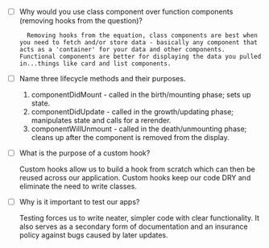 - [ ] Why would you use class component over function components (removing hooks from the question)?
       
        Removing hooks from the equation, class components are best when you need to fetch and/or store data - basically any component that acts as a 'container' for your data and other components. Functional components are better for displaying the data you pulled in...things like card and list components. 

- [ ] Name three lifecycle methods and their purposes.

    1. componentDidMount - called in the birth/mounting phase; sets up state.
    2. componentDidUpdate - called in the growth/updating phase; manipulates state and calls for a rerender.
    3. componentWillUnmount - called in the death/unmounting phase; cleans up after the component is removed from the display. 

- [ ] What is the purpose of a custom hook?

    Custom hooks allow us to build a hook from scratch which can then be reused across our application. Custom hooks keep our code DRY and eliminate the need to write classes. 

- [ ] Why is it important to test our apps?

    Testing forces us to write neater, simpler code with clear functionality. It also serves as a secondary form of documentation and an insurance policy against bugs caused by later updates. 